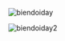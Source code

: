 ![biendoiday](https://github.com/VanHoang110802/Competitive_Programming/assets/108053955/68cc0011-df28-476d-bdda-8e6a0664e7d9)

![biendoiday2](https://github.com/VanHoang110802/Competitive_Programming/assets/108053955/3a48bd43-3d6a-4f0e-bf93-7174ebcff09c)

